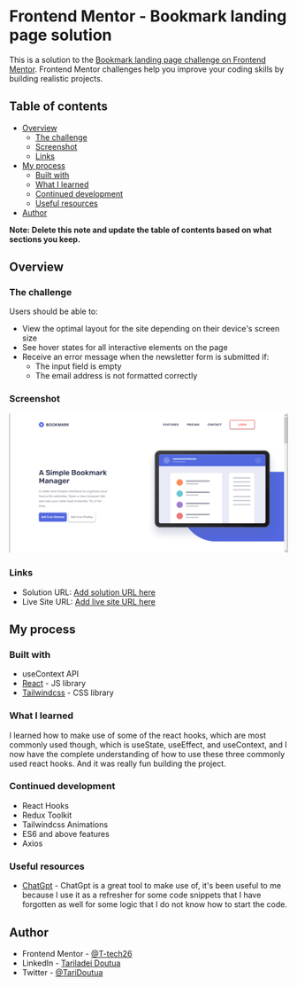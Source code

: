 # Frontend Mentor - Bookmark landing page solution

This is a solution to the [Bookmark landing page challenge on Frontend Mentor](https://www.frontendmentor.io/challenges/bookmark-landing-page-5d0b588a9edda32581d29158). Frontend Mentor challenges help you improve your coding skills by building realistic projects. 

## Table of contents

- [Overview](#overview)
  - [The challenge](#the-challenge)
  - [Screenshot](#screenshot)
  - [Links](#links)
- [My process](#my-process)
  - [Built with](#built-with)
  - [What I learned](#what-i-learned)
  - [Continued development](#continued-development)
  - [Useful resources](#useful-resources)
- [Author](#author)

**Note: Delete this note and update the table of contents based on what sections you keep.**

## Overview

### The challenge

Users should be able to:

- View the optimal layout for the site depending on their device's screen size
- See hover states for all interactive elements on the page
- Receive an error message when the newsletter form is submitted if:
  - The input field is empty
  - The email address is not formatted correctly

### Screenshot

![](./src/images/project-screenshot.png)

### Links

- Solution URL: [Add solution URL here](https://your-solution-url.com)
- Live Site URL: [Add live site URL here](https://your-live-site-url.com)

## My process

### Built with

- useContext API
- [React](https://reactjs.org/) - JS library
- [Tailwindcss](https://tailwindcss.com) - CSS library

### What I learned

I learned how to make use of some of the react hooks, which are most commonly used though, which is useState, useEffect, and useContext, and I now have the complete understanding of how to use these three commonly used react hooks. And it was really fun building the project.

### Continued development

- React Hooks
- Redux Toolkit
- Tailwindcss Animations
- ES6 and above features
- Axios

### Useful resources

- [ChatGpt](https://www.chat.openai.com) - ChatGpt is a great tool to make use of, it's been useful to me because I use it as a refresher for some code snippets that I have forgotten as well for some logic that I do not know how to start the code.

## Author

- Frontend Mentor - [@T-tech26](https://www.frontendmentor.io/profile/T-tech26)
- LinkedIn - [Tariladei Doutua](https://www.your-site.com)
- Twitter - [@TariDoutua](https://www.twitter.com/yourusername)

